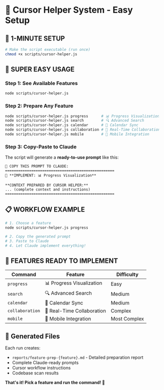 # 🤖 Cursor Helper System - Easy Setup

## 🚀 **1-MINUTE SETUP**

```bash
# Make the script executable (run once)
chmod +x scripts/cursor-helper.js
```

## 🎯 **SUPER EASY USAGE**

### **Step 1: See Available Features**
```bash
node scripts/cursor-helper.js
```

### **Step 2: Prepare Any Feature**
```bash
node scripts/cursor-helper.js progress      # 📊 Progress Visualization
node scripts/cursor-helper.js search        # 🔍 Advanced Search  
node scripts/cursor-helper.js calendar      # 📅 Calendar Sync
node scripts/cursor-helper.js collaboration # 💬 Real-Time Collaboration
node scripts/cursor-helper.js mobile        # 📱 Mobile Integration
```

### **Step 3: Copy-Paste to Claude**
The script will generate a **ready-to-use prompt** like this:

```
🎯 COPY THIS PROMPT TO CLAUDE:
==================================================
🚀 **IMPLEMENT: 📊 Progress Visualization**

**CONTEXT PREPARED BY CURSOR HELPER:**
... (complete context and instructions)
==================================================
```

## 📋 **WORKFLOW EXAMPLE**

```bash
# 1. Choose a feature
node scripts/cursor-helper.js progress

# 2. Copy the generated prompt
# 3. Paste to Claude
# 4. Let Claude implement everything!
```

## 🎉 **FEATURES READY TO IMPLEMENT**

| Command | Feature | Difficulty |
|---------|---------|------------|
| `progress` | 📊 Progress Visualization | Easy |
| `search` | 🔍 Advanced Search | Medium |
| `calendar` | 📅 Calendar Sync | Medium |
| `collaboration` | 💬 Real-Time Collaboration | Complex |
| `mobile` | 📱 Mobile Integration | Most Complex |

## 📁 **Generated Files**

Each run creates:
- `reports/feature-prep-{feature}.md` - Detailed preparation report
- Complete Claude-ready prompts
- Cursor workflow instructions
- Codebase scan results

**That's it! Pick a feature and run the command! 🚀** 